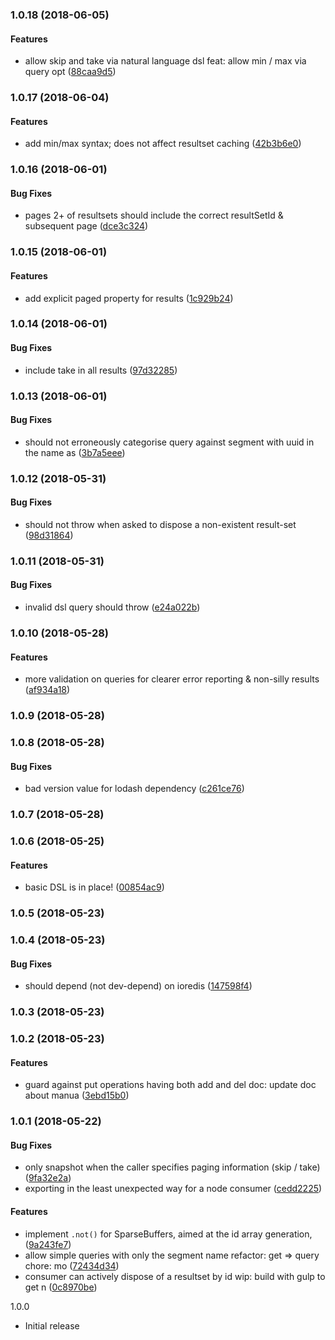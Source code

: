 <a name="1.0.18"></a>
### 1.0.18 (2018-06-05)


#### Features

* allow skip and take via natural language dsl feat: allow min / max via query opt ([88caa9d5](git+https://github.com/codeo-za/segmenta.git/commit/88caa9d5))


<a name="1.0.17"></a>
### 1.0.17 (2018-06-04)


#### Features

* add min/max syntax; does not affect resultset caching ([42b3b6e0](git+https://github.com/codeo-za/segmenta.git/commit/42b3b6e0))


<a name="1.0.16"></a>
### 1.0.16 (2018-06-01)


#### Bug Fixes

* pages 2+ of resultsets should include the correct resultSetId & subsequent page  ([dce3c324](git+https://github.com/codeo-za/segmenta.git/commit/dce3c324))


<a name="1.0.15"></a>
### 1.0.15 (2018-06-01)


#### Features

* add explicit paged property for results ([1c929b24](git+https://github.com/codeo-za/segmenta.git/commit/1c929b24))


<a name="1.0.14"></a>
### 1.0.14 (2018-06-01)


#### Bug Fixes

* include take in all results ([97d32285](git+https://github.com/codeo-za/segmenta.git/commit/97d32285))


<a name="1.0.13"></a>
### 1.0.13 (2018-06-01)


#### Bug Fixes

* should not erroneously categorise query against segment with uuid in the name as ([3b7a5eee](git+https://github.com/codeo-za/segmenta.git/commit/3b7a5eee))


<a name="1.0.12"></a>
### 1.0.12 (2018-05-31)


#### Bug Fixes

* should not throw when asked to dispose a non-existent result-set ([98d31864](git+https://github.com/codeo-za/segmenta.git/commit/98d31864))


<a name="1.0.11"></a>
### 1.0.11 (2018-05-31)


#### Bug Fixes

* invalid dsl query should throw ([e24a022b](git+https://github.com/codeo-za/segmenta.git/commit/e24a022b))


<a name="1.0.10"></a>
### 1.0.10 (2018-05-28)


#### Features

* more validation on queries for clearer error reporting & non-silly results ([af934a18](git+https://github.com/codeo-za/segmenta.git/commit/af934a18))


<a name="1.0.9"></a>
### 1.0.9 (2018-05-28)


<a name="1.0.8"></a>
### 1.0.8 (2018-05-28)


#### Bug Fixes

* bad version value for lodash dependency ([c261ce76](git+https://github.com/codeo-za/segmenta.git/commit/c261ce76))


<a name="1.0.7"></a>
### 1.0.7 (2018-05-28)


<a name="1.0.6"></a>
### 1.0.6 (2018-05-25)


#### Features

* basic DSL is in place! ([00854ac9](git+https://github.com/codeo-za/segmenta.git/commit/00854ac9))


<a name="1.0.5"></a>
### 1.0.5 (2018-05-23)


<a name="1.0.4"></a>
### 1.0.4 (2018-05-23)


#### Bug Fixes

* should depend (not dev-depend) on ioredis ([147598f4](git+https://github.com/codeo-za/segmenta.git/commit/147598f4))


<a name="1.0.3"></a>
### 1.0.3 (2018-05-23)


<a name="1.0.2"></a>
### 1.0.2 (2018-05-23)


#### Features

* guard against put operations having both add and del doc: update doc about manua ([3ebd15b0](git+https://github.com/codeo-za/segmenta.git/commit/3ebd15b0))


<a name="1.0.1"></a>
### 1.0.1 (2018-05-22)


#### Bug Fixes

* only snapshot when the caller specifies paging information (skip /         take) ([9fa32e2a](git+https://github.com/codeo-za/segmenta.git/commit/9fa32e2a))
* exporting in the least unexpected way for a node consumer ([cedd2225](git+https://github.com/codeo-za/segmenta.git/commit/cedd2225))


#### Features

* implement `.not()` for SparseBuffers, aimed at the         id array generation,  ([9a243fe7](git+https://github.com/codeo-za/segmenta.git/commit/9a243fe7))
* allow simple queries with only the segment name refactor: get => query chore: mo ([72434d34](git+https://github.com/codeo-za/segmenta.git/commit/72434d34))
* consumer can actively dispose of a resultset by id wip: build with gulp to get n ([0c8970be](git+https://github.com/codeo-za/segmenta.git/commit/0c8970be))


1.0.0
- Initial release
